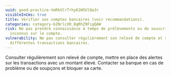 ```yaml
---
uuid: good-practice-tmRkVCrTrhyK2W5UlQa3r
visibleInCms: true
title: Vérifier ses comptes bancaires (voir recommandations).
categories: category-b2NrlcXR_BqRhZ9FigQAW
risk: Ne pas prendre connaissance à temps de prélèvements ou de souscriptions
  inconnus sur le compte.
vulnerability: Ne pas consulter régulièrement son relevé de compte et ses
  différentes transactions bancaires.
---
```

Consulter régulièrement son relevé de compte, mettre en place des alertes sur les transactions avec un montant élevé. Contacter sa banque en cas de problème ou de soupçons et bloquer sa carte.